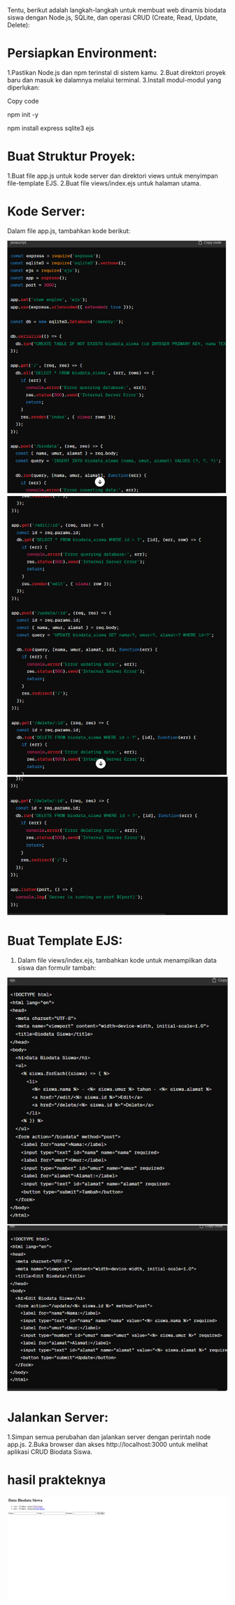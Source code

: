Tentu, berikut adalah langkah-langkah untuk membuat web dinamis biodata siswa dengan Node.js, SQLite, dan operasi CRUD (Create, Read, Update, Delete):

# Persiapkan Environment:

1.Pastikan Node.js dan npm terinstal di sistem kamu.
2.Buat direktori proyek baru dan masuk ke dalamnya melalui terminal.
3.Install modul-modul yang diperlukan:

Copy code

npm init -y

npm install express sqlite3 ejs

# Buat Struktur Proyek:

1.Buat file app.js untuk kode server dan direktori views untuk menyimpan file-template EJS.
2.Buat file views/index.ejs untuk halaman utama.

# Kode Server:

Dalam file app.js, tambahkan kode berikut:

![assets](/assets/Capture2.PNG)
![assets](/assets/Capture3.PNG)
![assets](/assets/Capture4.PNG)


# Buat Template EJS:

1. Dalam file views/index.ejs, tambahkan kode untuk menampilkan data siswa dan formulir tambah:
   
![assets](/assets/Capture5.PNG)
![assets](/assets/Capture6.PNG)

# Jalankan Server:

1.Simpan semua perubahan dan jalankan server dengan perintah node app.js.
2.Buka browser dan akses http://localhost:3000 untuk melihat aplikasi CRUD Biodata Siswa.



# hasil prakteknya


![assets](/assets/Capture10.PNG)





